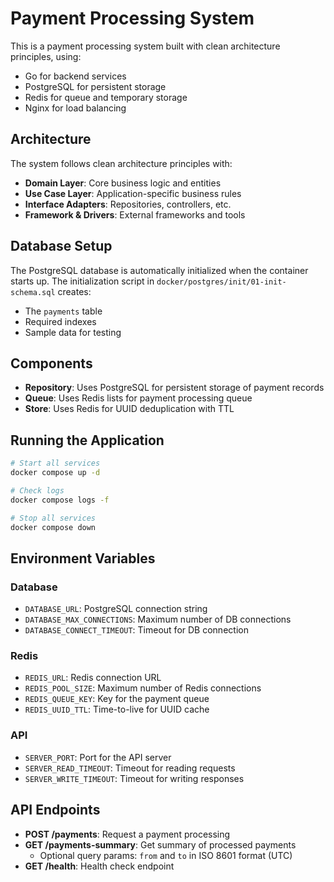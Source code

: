# Payment Processing System

This is a payment processing system built with clean architecture principles, using:

- Go for backend services
- PostgreSQL for persistent storage
- Redis for queue and temporary storage
- Nginx for load balancing

## Architecture

The system follows clean architecture principles with:

- **Domain Layer**: Core business logic and entities
- **Use Case Layer**: Application-specific business rules
- **Interface Adapters**: Repositories, controllers, etc.
- **Framework & Drivers**: External frameworks and tools

## Database Setup

The PostgreSQL database is automatically initialized when the container starts up. The initialization script in `docker/postgres/init/01-init-schema.sql` creates:

- The `payments` table
- Required indexes
- Sample data for testing

## Components

- **Repository**: Uses PostgreSQL for persistent storage of payment records
- **Queue**: Uses Redis lists for payment processing queue
- **Store**: Uses Redis for UUID deduplication with TTL

## Running the Application

```bash
# Start all services
docker compose up -d

# Check logs
docker compose logs -f

# Stop all services
docker compose down
```

## Environment Variables

### Database
- `DATABASE_URL`: PostgreSQL connection string
- `DATABASE_MAX_CONNECTIONS`: Maximum number of DB connections
- `DATABASE_CONNECT_TIMEOUT`: Timeout for DB connection

### Redis
- `REDIS_URL`: Redis connection URL
- `REDIS_POOL_SIZE`: Maximum number of Redis connections
- `REDIS_QUEUE_KEY`: Key for the payment queue
- `REDIS_UUID_TTL`: Time-to-live for UUID cache

### API
- `SERVER_PORT`: Port for the API server
- `SERVER_READ_TIMEOUT`: Timeout for reading requests
- `SERVER_WRITE_TIMEOUT`: Timeout for writing responses

## API Endpoints

- **POST /payments**: Request a payment processing
- **GET /payments-summary**: Get summary of processed payments
  - Optional query params: `from` and `to` in ISO 8601 format (UTC)
- **GET /health**: Health check endpoint
